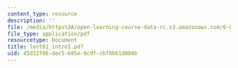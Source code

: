 ```yaml
---
content_type: resource
description: ''
file: /media/https%3A/open-learning-course-data-rc.s3.amazonaws.com/6-871-knowledge-based-applications-systems-spring-2005/45d32f86dec5685e9c9fcbf8b61d804b_lect01_intro1.pdf
file_type: application/pdf
resourcetype: Document
title: lect01_intro1.pdf
uid: 45d32f86-dec5-685e-9c9f-cbf8b61d804b
---
```

